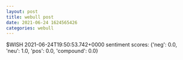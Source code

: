 ```yaml
--- 
layout: post 
title: webull post 
date: 2021-06-24 1624565426 
categories: webull 
--- 
```

$WISH	2021-06-24T19:50:53.742+0000
sentiment scores: {'neg': 0.0, 'neu': 1.0, 'pos': 0.0, 'compound': 0.0}